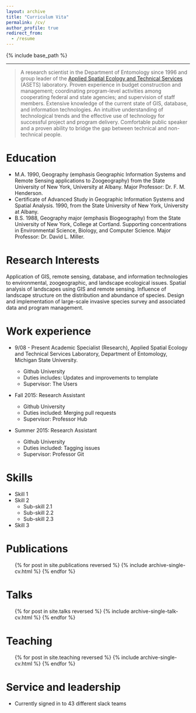 ```yaml
---
layout: archive
title: "Curriculum Vita"
permalink: /cv/
author_profile: true
redirect_from:
  - /resume
---
```


{% include base_path %}

* * *

> A research scientist in the Department of Entomology since 1996 and group leader of the [Applied Spatial Ecology and Technical  Services](https://www.asets.msu.edu) (ASETS) laboratory. Proven experience in budget construction and management; coordinating program-level activities among cooperating federal and state agencies; and supervision of staff members.  Extensive knowledge of the current state of GIS, database, and information technologies.  An intuitive understanding of technological trends and the effective use of technology for successful project and program delivery.  Comfortable public speaker and a proven ability to bridge the gap between technical and non-technical people.</p>

Education
======
* M.A. 1990, Geography (emphasis Geographic Information Systems and Remote Sensing applications to Zoogeography) from the State University of New York, University at Albany. Major Professor:  Dr. F. M. Henderson.
* Certificate of Advanced Study in Geographic Information Systems and Spatial Analysis. 1990, from the State University of New York, University at Albany.
* B.S.    1988, Geography major (emphasis Biogeography) from the State University of New York, College at Cortland. Supporting concentrations in Environmental Science, Biology, and Computer Science. Major Professor:  Dr. David L. Miller.

Research Interests
======
Application of GIS, remote sensing, database, and information technologies to environmental, zoogeographic, and landscape ecological issues. Spatial analysis of landscapes using GIS and remote sensing.  Influence of landscape structure on the distribution and abundance of species.  Design and implementation of large-scale invasive species survey and associated data and program management.

Work experience
======
* 9/08 - Present  Academic Specialist (Research), Applied Spatial Ecology and Technical Services Laboratory, Department of Entomology, Michigan State University.
  * Github University
  * Duties includes: Updates and improvements to template
  * Supervisor: The Users

* Fall 2015: Research Assistant
  * Github University
  * Duties included: Merging pull requests
  * Supervisor: Professor Hub

* Summer 2015: Research Assistant
  * Github University
  * Duties included: Tagging issues
  * Supervisor: Professor Git
  
Skills
======
* Skill 1
* Skill 2
  * Sub-skill 2.1
  * Sub-skill 2.2
  * Sub-skill 2.3
* Skill 3

Publications
======
  <ul>{% for post in site.publications reversed %}
    {% include archive-single-cv.html %}
  {% endfor %}</ul>
  
Talks
======
  <ul>{% for post in site.talks reversed %}
    {% include archive-single-talk-cv.html  %}
  {% endfor %}</ul>
  
Teaching
======
  <ul>{% for post in site.teaching reversed %}
    {% include archive-single-cv.html %}
  {% endfor %}</ul>
  
Service and leadership
======
* Currently signed in to 43 different slack teams
